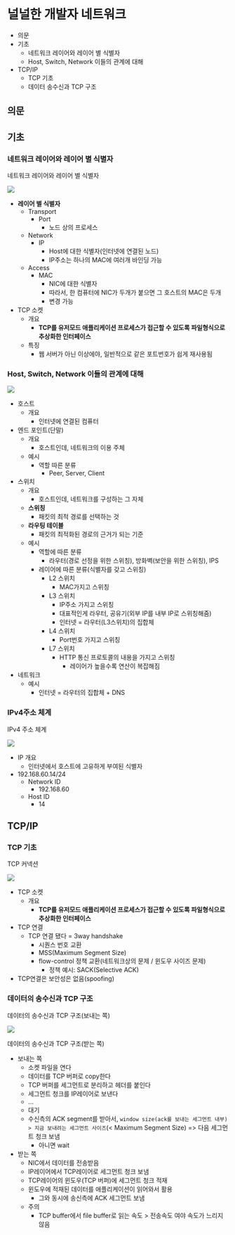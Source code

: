 # 널널한 개발자 네트워크

- 의문
- 기초
  - 네트워크 레이어와 레이어 별 식별자
  - Host, Switch, Network 이들의 관계에 대해
- TCP/IP
  - TCP 기초
  - 데이터 송수신과 TCP 구조

## 의문

## 기초

### 네트워크 레이어와 레이어 별 식별자

네트워크 레이어와 레이어 별 식별자

![](./images/network/network_layer1.png)

- **레이어 별 식별자**
  - Transport
    - Port
      - 노드 상의 프로세스
  - Network
    - IP
      - Host에 대한 식별자(인터넷에 연결된 노드)
      - IP주소는 하나의 MAC에 여러개 바인딩 가능
  - Access
    - MAC
      - NIC에 대한 식별자
      - 따라서, 한 컴퓨터에 NIC가 두개가 붙으면 그 호스트의 MAC은 두개
      - 변경 가능
- TCP 소켓
  - 개요
    - **TCP를 유저모드 애플리케이션 프로세스가 접근할 수 있도록 파일형식으로 추상화한 인터페이스**
  - 특징
    - 웹 서버가 아닌 이상에야, 일반적으로 같은 포트번호가 쉽게 재사용됨

### Host, Switch, Network 이들의 관계에 대해

![](./images/network/host_switch_network1.png)

- 호스트
  - 개요
    - 인터넷에 연결된 컴퓨터
- 엔드 포인트(단말)
  - 개요
    - 호스트인데, 네트워크의 이용 주체
  - 예시
    - 역할 따른 분류
      - Peer, Server, Client
- 스위치
  - 개요
    - 호스트인데, 네트워크를 구성하는 그 자체
  - **스위칭**
    - 패킷의 최적 경로를 선택하는 것
  - **라우팅 테이블**
    - 패킷의 최적화된 경로의 근거가 되는 기준
  - 예시
    - 역할에 따른 분류
      - 라우터(경로 선정을 위한 스위칭), 방화벽(보안을 위한 스위칭), IPS
    - 레이어에 따른 분류(식별자를 갖고 스위칭)
      - L2 스위치
        - MAC가지고 스위칭
      - L3 스위치
        - IP주소 가지고 스위칭
        - 대표적인게 라우터, 공유기(외부 IP를 내부 IP로 스위칭해줌)
        - 인터넷 = 라우터(L3스위치)의 집합체
      - L4 스위치
        - Port번호 가지고 스위칭
      - L7 스위치
        - HTTP 통신 프로토콜의 내용을 가지고 스위칭
          - 레이어가 높을수록 연산이 복잡해짐
- 네트워크
  - 예시
    - 인터넷 = 라우터의 집합체 + DNS

### IPv4주소 체계

IPv4 주소 체계

![](./images/network/ipv41.png)

- IP 개요
  - 인터넷에서 호스트에 고유하게 부여된 식별자
- 192.168.60.14/24
  - Network ID
    - 192.168.60
  - Host ID
    - 14

## TCP/IP

### TCP 기초

TCP 커넥션

![](./images/network/tcp_connection1.png)

- TCP 소켓
  - 개요
    - **TCP를 유저모드 애플리케이션 프로세스가 접근할 수 있도록 파일형식으로 추상화한 인터페이스**
- TCP 연결
  - TCP 연결 됐다 = 3way handshake
    - 시퀀스 번호 교환
    - MSS(Maximum Segment Size)
    - flow-control 정책 교환(네트워크상의 문제 / 윈도우 사이즈 문제)
      - 정책 예시: SACK(Selective ACK)
- TCP연결은 보안성은 없음(spoofing)

### 데이터의 송수신과 TCP 구조

데이터의 송수신과 TCP 구조(보내는 쪽)

![](./images/network/tcp_send_receive_principle1.png)

데이터의 송수신과 TCP 구조(받는 쪽)

- 보내는 쪽
  - 소켓 파일을 연다
  - 데이터를 TCP 버퍼로 copy한다
  - TCP 버퍼를 세그먼트로 분리하고 헤더를 붙인다
  - 세그먼트 청크를 IP레이어로 보낸다
  - ...
  - 대기
  - 수신측의 ACK segment를 받아서, `window size(ack를 보내는 세그먼트 내부) > 지금 보내려는 세그먼트 사이즈`(< Maximum Segment Size) => 다음 세그먼트 청크 보냄
    - 아니면 wait
- 받는 쪽
  - NIC에서 데이터를 전송받음
  - IP레이어에서 TCP레이어로 세그먼트 청크 보냄
  - TCP레이어의 윈도우(TCP 버퍼)에 세그먼트 청크 적재
  - 윈도우에 적재된 데이터를 애플리케이션이 읽어와서 활용
    - 그와 동시에 송신측에 ACK 세그먼트 보냄
  - 주의
    - TCP buffer에서 file buffer로 읽는 속도 > 전송속도 여야 속도가 느리지 않음
